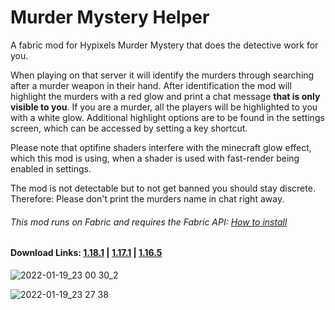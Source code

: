 # Murder Mystery Helper

A fabric mod for Hypixels Murder Mystery that does the detective work for you.

When playing on that server it will identify the murders through searching after a murder weapon in their hand.
After identification the mod will highlight the murders with a red glow and print a chat message **that is only visible to you**. If you are a murder, all the players will be highlighted to you with a white glow. Additional highlight options are to be found in the settings screen, which can be accessed by setting a key shortcut.

Please note that optifine shaders interfere with the minecraft glow effect, which this mod is using, when a shader is used with fast-render being enabled in settings.

The mod is not detectable but to not get banned you should stay discrete. Therefore: Please don't print the murders name in chat right away.

###### This mod runs on Fabric and requires the Fabric API: [How to install](https://fabricmc.net/ "How to install")

#### Download Links: **[1.18.1](https://github.com/thatDudo/Murder-Mystery-Helper/releases/download/1.0.6%2B1.18.1/murdermystery-fabric-mc1.18.1-1.0.6.jar)** | **[1.17.1](https://github.com/thatDudo/Murder-Mystery-Helper/releases/download/1.0.6%2B1.17/murdermystery-fabric-mc1.17-1.0.6.jar)** | **[1.16.5](https://github.com/thatDudo/Murder-Mystery-Helper/releases/download/1.0.6%2B1.16.5/murdermystery-fabric-mc1.16.5-1.0.6.jar)**

![2022-01-19_23 00 30_2](https://user-images.githubusercontent.com/58403773/150222740-3ed992de-bfbc-4d72-b5df-7b64d898faac.png)

![2022-01-19_23 27 38](https://user-images.githubusercontent.com/58403773/150229000-fcfc6135-ca5f-417d-a4d2-a2535b1d95ef.png)

